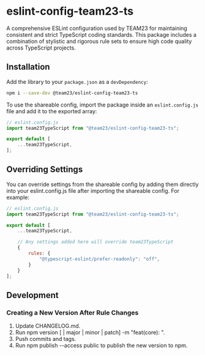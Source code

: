 # eslint-config-team23-ts

A comprehensive ESLint configuration used by TEAM23 for maintaining consistent and strict TypeScript coding standards.
This package includes a combination of stylistic and rigorous rule sets to ensure high code quality across TypeScript projects.

## Installation

Add the library to your `package.json` as a `devDependency`:

```bash
npm i --save-dev @team23/eslint-config-team23-ts
```

To use the shareable config, import the package inside an `eslint.config.js` file and add it to the exported array:

```js
// eslint.config.js
import team23TypeScript from "@team23/eslint-config-team23-ts";

export default [
    ...team23TypeScript,
];
```

## Overriding Settings

You can override settings from the shareable config by adding them directly into your eslint.config.js
file after importing the shareable config. For example:

```js
// eslint.config.js
import team23TypeScript from "@team23/eslint-config-team23-ts";

export default [
    ...team23TypeScript,

    // Any settings added here will override team23TypeScript
    {
        rules: {
            "@typescript-eslint/prefer-readonly": "off",
        }
    }
];
```

## Development

### Creating a New Version After Rule Changes

1. Update CHANGELOG.md.
2. Run npm version [<newversion> | major | minor | patch] -m "feat(core): <versionmessage>".
3. Push commits and tags.
4. Run npm publish --access public to publish the new version to npm.
